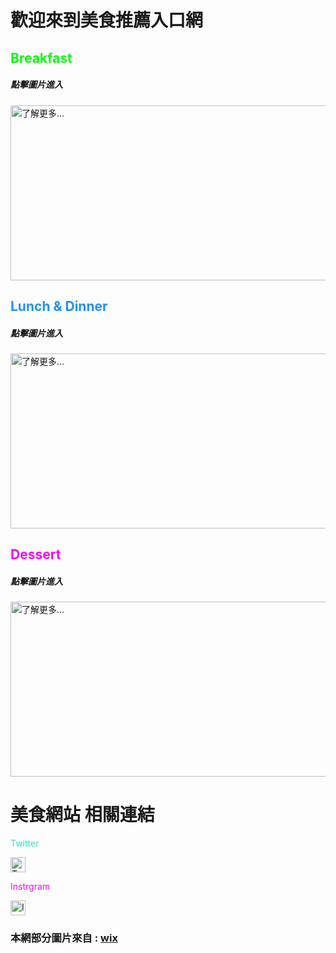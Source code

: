 <html>
  <head>
    <style>
    .green-text {
      color:#00FF00;
    }
    .dodger-blue-text {
      color:#1E90FF;
    }
    .purple-text {
      color:#ff00ff;
    }
    .blue-text{
      color:#33ded3;
    }
    .pink-text{
      color:#f209f5;
    }
    </style>
  </head>

<h1> 歡迎來到美食推薦入口網 </h1><p>



<h2 class="green-text">    Breakfast   </h2>

<h5>點擊圖片進入</h5>
    <a href="https://gary7lu.github.io/Breakfast/">
 <img id="comp-ja6kq5fb3imgimage" style="width: 560px; height: 280px; object-fit: cover;" data-type="image"  src="https://2.bp.blogspot.com/-jljz2UUshRo/XKLFtDMrQMI/AAAAAAAAAWM/xOO-zSwfSCofQApLzc6oRJfaFtj00MQlACLcBGAs/s320/%25E6%2593%25B7%25E5%258F%25961.PNG" title="了解更多..."></a><p>




<h2 class="dodger-blue-text">   Lunch & Dinner   </h2>

<h5>點擊圖片進入</h5>
    <a href="https://gary7lu.github.io/Cuisine/">
 <img id="comp-ja6kq5fb1imgimage" style="width: 560px; height: 280px; object-fit: cover;" data-type="image" src="https://3.bp.blogspot.com/-BdT7TwQurbM/XKLFuIXp_FI/AAAAAAAAAWU/eRMr-iAOBU0_ahMNro_1DYUrBtfb6mc1ACLcBGAs/s320/%25E6%2593%25B7%25E5%258F%25962.PNG" title="了解更多..."></a><p>


<h2 class="purple-text">      Dessert   </h2>

<h5>點擊圖片進入</h5>
    <a href="https://gary7lu.github.io/Dessert/"> 
  <img id="comp-ja6kq5fbimgimage" style="width: 560px; height: 280px; object-fit: cover;" data-type="image" src="https://3.bp.blogspot.com/-yFyMuS74gNk/XKLFuFEwA1I/AAAAAAAAAWQ/XKPIUNp0QJMJAf2lsKoPu1v1eJULP7JGwCLcBGAs/s320/%25E6%2593%25B7%25E5%258F%25963.PNG" title="了解更多..."></a><p>




<h1>    美食網站 相關連結  </h1>

<p class="blue-text">   Twitter   </p>
<a href="https://twitter.com/twitterfood"> 
 <img id="comp-imw36oii1imageimageimage" alt="Twitter Social Icon" data-type="image" src="https://static.wixstatic.com/media/9c4b521dd2404cd5a05ed6115f3a0dc8.png/v1/fill/w_24,h_24,al_c,q_80,usm_0.66_1.00_0.01/9c4b521dd2404cd5a05ed6115f3a0dc8.webp"     style="width: 24px; height: 24px; "></a><p>


<p class="pink-text">   Instrgram   </p>
<a href ="https://www.instagram.com/love_food/"> 
 <img id="comp-imw36oii0imageimageimage" alt="Instagram Social Icon" data-type="image" src="https://static.wixstatic.com/media/8d6893330740455c96d218258a458aa4.png/v1/fill/w_24,h_24,al_c,q_80,usm_0.66_1.00_0.01/8d6893330740455c96d218258a458aa4.webp" style="width: 24px; height: 24px; "></a><p>
 

<h3> 本網部分圖片來自 : <a href="https://www.wix.com/"> wix </a></h3>

